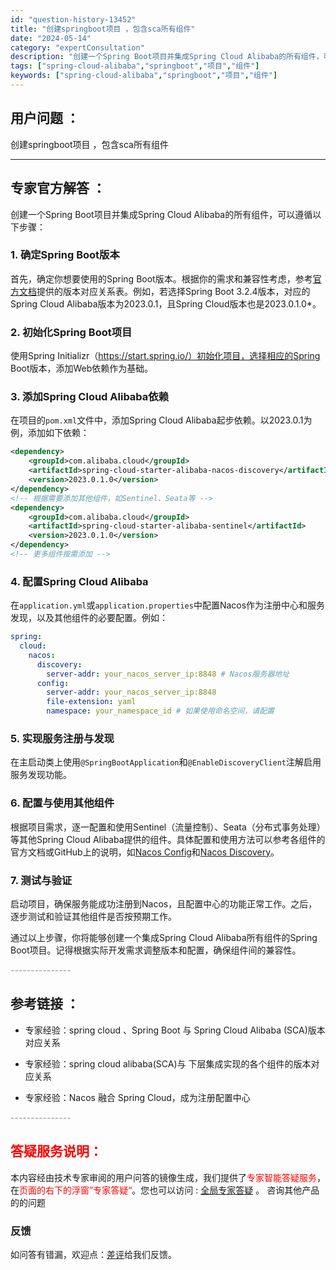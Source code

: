 ```yaml
---
id: "question-history-13452"
title: "创建springboot项目 ，包含sca所有组件"
date: "2024-05-14"
category: "expertConsultation"
description: "创建一个Spring Boot项目并集成Spring Cloud Alibaba的所有组件，可以遵循以下步骤：### 1. 确定Spring Boot版本首先，确定你想要使用的Spring Boot版本。根据你的需求和兼容性考虑，参考[官方文档](https://sca.aliyun.com/doc"
tags: ["spring-cloud-alibaba","springboot","项目","组件"]
keywords: ["spring-cloud-alibaba","springboot","项目","组件"]
---
```


## 用户问题 ： 
 创建springboot项目 ，包含sca所有组件  

---------------
## 专家官方解答 ：

创建一个Spring Boot项目并集成Spring Cloud Alibaba的所有组件，可以遵循以下步骤：

### 1. 确定Spring Boot版本
首先，确定你想要使用的Spring Boot版本。根据你的需求和兼容性考虑，参考[官方文档](https://sca.aliyun.com/docs/2023/overview/version-explain/)提供的版本对应关系表。例如，若选择Spring Boot 3.2.4版本，对应的Spring Cloud Alibaba版本为2023.0.1，且Spring Cloud版本也是2023.0.1.0*。

### 2. 初始化Spring Boot项目
使用Spring Initializr（https://start.spring.io/）初始化项目，选择相应的Spring Boot版本，添加Web依赖作为基础。

### 3. 添加Spring Cloud Alibaba依赖
在项目的`pom.xml`文件中，添加Spring Cloud Alibaba起步依赖。以2023.0.1为例，添加如下依赖：
```xml
<dependency>
    <groupId>com.alibaba.cloud</groupId>
    <artifactId>spring-cloud-starter-alibaba-nacos-discovery</artifactId>
    <version>2023.0.1.0</version>
</dependency>
<!-- 根据需要添加其他组件，如Sentinel、Seata等 -->
<dependency>
    <groupId>com.alibaba.cloud</groupId>
    <artifactId>spring-cloud-starter-alibaba-sentinel</artifactId>
    <version>2023.0.1.0</version>
</dependency>
<!-- 更多组件按需添加 -->
```

### 4. 配置Spring Cloud Alibaba
在`application.yml`或`application.properties`中配置Nacos作为注册中心和服务发现，以及其他组件的必要配置。例如：
```yaml
spring:
  cloud:
    nacos:
      discovery:
        server-addr: your_nacos_server_ip:8848 # Nacos服务器地址
      config:
        server-addr: your_nacos_server_ip:8848
        file-extension: yaml
        namespace: your_namespace_id # 如果使用命名空间，请配置
```

### 5. 实现服务注册与发现
在主启动类上使用`@SpringBootApplication`和`@EnableDiscoveryClient`注解启用服务发现功能。

### 6. 配置与使用其他组件
根据项目需求，逐一配置和使用Sentinel（流量控制）、Seata（分布式事务处理）等其他Spring Cloud Alibaba提供的组件。具体配置和使用方法可以参考各组件的官方文档或GitHub上的说明，如[Nacos Config](https://github.com/spring-cloud-incubator/spring-cloud-alibaba/wiki/Nacos-config)和[Nacos Discovery](https://github.com/spring-cloud-incubator/spring-cloud-alibaba/wiki/Nacos-discovery)。

### 7. 测试与验证
启动项目，确保服务能成功注册到Nacos，且配置中心的功能正常工作。之后，逐步测试和验证其他组件是否按预期工作。

通过以上步骤，你将能够创建一个集成Spring Cloud Alibaba所有组件的Spring Boot项目。记得根据实际开发需求调整版本和配置，确保组件间的兼容性。


<font color="#949494">---------------</font> 


## 参考链接 ：

* 专家经验：spring cloud 、Spring Boot 与 Spring Cloud Alibaba (SCA)版本对应关系 
 
 * 专家经验：spring cloud alibaba(SCA)与 下层集成实现的各个组件的版本对应关系 
 
 * 专家经验：Nacos 融合 Spring Cloud，成为注册配置中心 


 <font color="#949494">---------------</font> 
 


## <font color="#FF0000">答疑服务说明：</font> 

本内容经由技术专家审阅的用户问答的镜像生成，我们提供了<font color="#FF0000">专家智能答疑服务</font>，在<font color="#FF0000">页面的右下的浮窗”专家答疑“</font>。您也可以访问 : [全局专家答疑](https://answer.opensource.alibaba.com/docs/intro) 。 咨询其他产品的的问题

### 反馈
如问答有错漏，欢迎点：[差评](https://ai.nacos.io/user/feedbackByEnhancerGradePOJOID?enhancerGradePOJOId=13453)给我们反馈。
